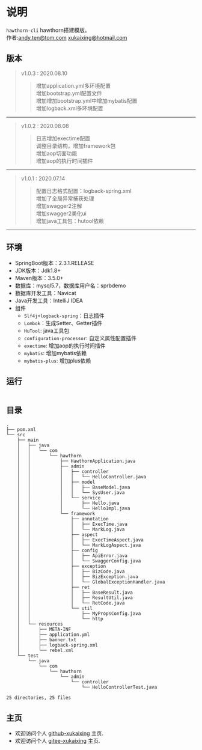 # 说明

  `hawthorn-cli` hawthorn搭建模版。   
  作者:andy.ten@tom.com
      xukaixing@hotmail.com
  
## 版本
> v1.0.3 : 2020.08.10 
>> 增加application.yml多环境配置    
>> 增加bootstrap.yml配置文件  
>> 增加增加bootstrap.yml中增加mybatis配置  
>> 增加logback.xml多环境配置

---

> v1.0.2 : 2020.08.08 
>> 日志增加exectime配置  
>> 调整目录结构，增加framework包  
>> 增加aop切面功能  
>> 增加aop的执行时间插件

---

> v1.0.1 : 2020.07.14 
>> 配置日志格式配置：logback-spring.xml    
>> 增加了全局异常捕获处理  
>> 增加swagger2注解  
>> 增加swagger2美化ui  
>> 增加java工具包：hutool依赖

---

## 环境

- SpringBoot版本：2.3.1.RELEASE
- JDK版本：Jdk1.8+
- Maven版本：3.5.0+
- 数据库：mysql5.7，数据库用户名：sprbdemo
- 数据库开发工具：Navicat
- Java开发工具：IntelliJ IDEA
- 组件
  - `Slf4j+logback-spring`：日志插件
  - `Lombok`：生成Setter、Getter插件
  - `HuTool`: java工具包
  - `configuration-processor`: 自定义属性配置插件
  - `exectime`: 增加aop的执行时间插件
  - `mybatis`: 增加mybatis依赖
  - `mybatis-plus`: 增加plus依赖
  
## 运行

```java


```

## 目录

``` 目录
.
├── pom.xml
└── src
    ├── main
    │   ├── java
    │   │   └── com
    │   │       └── hawthorn
    │   │           ├── HawthornApplication.java
    │   │           ├── admin
    │   │           │   ├── controller
    │   │           │   │   └── HelloController.java
    │   │           │   ├── model
    │   │           │   │   ├── BaseModel.java
    │   │           │   │   └── SysUser.java
    │   │           │   └── service
    │   │           │       ├── Hello.java
    │   │           │       └── HelloImpl.java
    │   │           └── framework
    │   │               ├── annotation
    │   │               │   ├── ExecTime.java
    │   │               │   └── MarkLog.java
    │   │               ├── aspect
    │   │               │   ├── ExecTimeAspect.java
    │   │               │   └── MarkLogAspect.java
    │   │               ├── config
    │   │               │   ├── ApiError.java
    │   │               │   └── SwaggerConfig.java
    │   │               ├── exception
    │   │               │   ├── BizCode.java
    │   │               │   ├── BizException.java
    │   │               │   └── GlobalExceptionHandler.java
    │   │               ├── ret
    │   │               │   ├── BaseResult.java
    │   │               │   ├── ResultUtil.java
    │   │               │   └── RetCode.java
    │   │               └── util
    │   │                   ├── MyPropsConfig.java
    │   │                   └── http
    │   └── resources
    │       ├── META-INF
    │       ├── application.yml
    │       ├── banner.txt
    │       ├── logback-spring.xml
    │       └── rebel.xml
    └── test
        └── java
            └── com
                └── hawthorn
                    └── admin
                        └── controller
                            └── HelloControllerTest.java

25 directories, 25 files

```

## 主页

- 欢迎访问个人 [github-xukaixing](https://github.com/xukaixing) 主页.
- 欢迎访问个人 [gitee-xukaixing](https://gitee.com/xukaixing) 主页.
